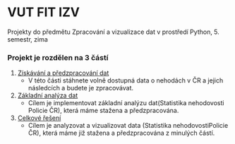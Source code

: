 # VUT FIT IZV

Projekty do předmětu Zpracování a vizualizace dat v prostředí Python, 5. semestr, zima


### Projekt je rozdělen na 3 částí
1. [Získávání a předzpracování dat](./Projekt_part1/)
   * V této části stáhnete volně dostupná data o nehodách v ČR a jejich následcích a budete je zpracovávat. 
2. [Základní analýza dat](./Projekt_part2/)
   * Cílem je implementovat základní analýzu dat(​Statistika nehodovosti​ Policie ČR), která máme stažena a předzpracována.
3. [Celkové řešení](./Projekt_part2/)
   * Cílem je analyzovat a vizualizovat data (​Statistika nehodovosti​ Policie ČR), která máme již stažena a předzpracována z minulých částí.
